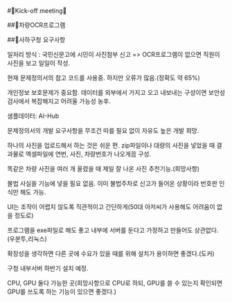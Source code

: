 #🎯Kick-off meeting🎯

##🚖차량OCR프로그램

##🏢사하구청 요구사항

일처리 방식 : 국민신문고에 시민이 사진첨부 신고 => OCR프로그램이 없으면 직원이 사진을 보고 일일이 작성.

현재 문제정의서의 참고 코드를 사용중. 하지만 오류가 많음.(정확도 약 65%)

개인정보 보호문제가 중요함. 데이터를 외부에서 가지고 오고 내보내는 구성이면 보안성 검사에서 복잡해지고 어려울 가능성 농후.

샘플데이터: AI-Hub

문제정의서의 개발 요구사항을 무조건 따를 필요 없이 자유도 높은 개발 희망.

하나의 사진을 업로드해서 하는 것은 쉬운 편. zip파일이나 대량의 사진을 넣었을 때 결과물로 엑셀파일에 연번, 사진, 차량번호가 나오게끔 구성.

똑같은 차량 사진을 여러 개 올렸을 때 제일 잘 나온 사진 추천기능.(희망사항)

불법 사실을 기능에 넣을 필요 없음. 이미 불법주차로 신고가 들어온 상황이라 번호판 인식만 해도 가능.

UI는 조작이 어렵지 않도록 직관적이고 간단하게(50대 아저씨가 사용해도 어려움이 없을 정도로)

프로그램을 exe파일로 해도 좋고 내부에 서버를 둔다고 가정하고 만들어도 상관없다. (우분투,리눅스)

확장성을 생각하면 다른 곳에 수요가 있을 때를 위해 설치가 용이하면 좋겠다.(도커)

구청 내부서버 하반기 설치 예정.

CPU, GPU 둘다 가능한 곳(희망사항으로 CPU로 하되, GPU를 쓸 수 있는지 확인되면 GPU를 쓰도록 하는 기능이 있으면 좋겠다.)

